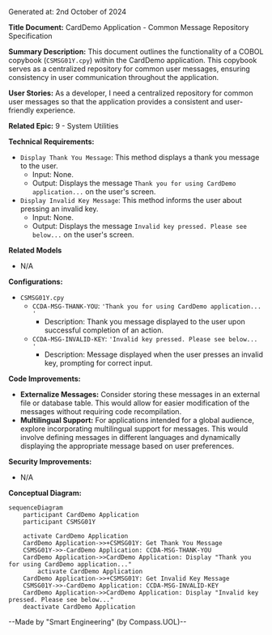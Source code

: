 Generated at: 2nd October of 2024

**Title Document:** CardDemo Application - Common Message Repository Specification

**Summary Description:**
This document outlines the functionality of a COBOL copybook (`CSMSG01Y.cpy`) within the CardDemo application. This copybook serves as a centralized repository for common user messages, ensuring consistency in user communication throughout the application.

**User Stories:**
As a developer, I need a centralized repository for common user messages so that the application provides a consistent and user-friendly experience.

**Related Epic:**
9 - System Utilities

**Technical Requirements:**
- `Display Thank You Message`: This method displays a thank you message to the user.
  - Input: None.
  - Output: Displays the message `Thank you for using CardDemo application...` on the user's screen.
- `Display Invalid Key Message`: This method informs the user about pressing an invalid key.
  - Input: None.
  - Output: Displays the message `Invalid key pressed. Please see below...` on the user's screen.

**Related Models**
- N/A

**Configurations:**
- `CSMSG01Y.cpy`
  - `CCDA-MSG-THANK-YOU`: `'Thank you for using CardDemo application...      '`
	- Description: Thank you message displayed to the user upon successful completion of an action.
  - `CCDA-MSG-INVALID-KEY`: `'Invalid key pressed. Please see below...         '`
	- Description: Message displayed when the user presses an invalid key, prompting for correct input.

**Code Improvements:**
- **Externalize Messages:** Consider storing these messages in an external file or database table. This would allow for easier modification of the messages without requiring code recompilation.
- **Multilingual Support:** For applications intended for a global audience, explore incorporating multilingual support for messages. This would involve defining messages in different languages and dynamically displaying the appropriate message based on user preferences.

**Security Improvements:**
- N/A

**Conceptual Diagram:**
```mermaid
sequenceDiagram
    participant CardDemo Application
    participant CSMSG01Y

    activate CardDemo Application
    CardDemo Application->>+CSMSG01Y: Get Thank You Message
    CSMSG01Y->>-CardDemo Application: CCDA-MSG-THANK-YOU
    CardDemo Application->>CardDemo Application: Display "Thank you for using CardDemo application..."
        activate CardDemo Application
    CardDemo Application->>+CSMSG01Y: Get Invalid Key Message
    CSMSG01Y->>-CardDemo Application: CCDA-MSG-INVALID-KEY
    CardDemo Application->>CardDemo Application: Display "Invalid key pressed. Please see below..."
    deactivate CardDemo Application
```

--Made by "Smart Engineering" (by Compass.UOL)--